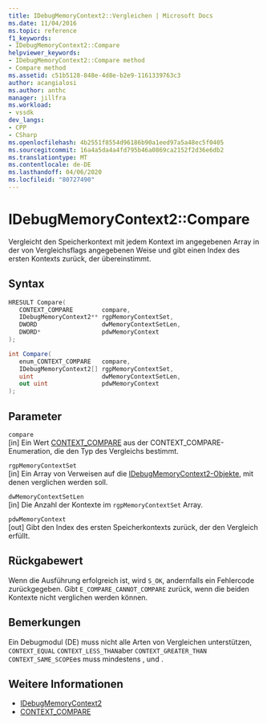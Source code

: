 ```yaml
---
title: IDebugMemoryContext2::Vergleichen | Microsoft Docs
ms.date: 11/04/2016
ms.topic: reference
f1_keywords:
- IDebugMemoryContext2::Compare
helpviewer_keywords:
- IDebugMemoryContext2::Compare method
- Compare method
ms.assetid: c51b5128-848e-4d8e-b2e9-1161339763c3
author: acangialosi
ms.author: anthc
manager: jillfra
ms.workload:
- vssdk
dev_langs:
- CPP
- CSharp
ms.openlocfilehash: 4b2551f8554d96186b90a1eed97a5a48ec5f0405
ms.sourcegitcommit: 16a4a5da4a4fd795b46a0869ca2152f2d36e6db2
ms.translationtype: MT
ms.contentlocale: de-DE
ms.lasthandoff: 04/06/2020
ms.locfileid: "80727490"
---
```

# <a name="idebugmemorycontext2compare"></a>IDebugMemoryContext2::Compare
Vergleicht den Speicherkontext mit jedem Kontext im angegebenen Array in der von Vergleichsflags angegebenen Weise und gibt einen Index des ersten Kontexts zurück, der übereinstimmt.

## <a name="syntax"></a>Syntax

```cpp
HRESULT Compare( 
   CONTEXT_COMPARE        compare,
   IDebugMemoryContext2** rgpMemoryContextSet,
   DWORD                  dwMemoryContextSetLen,
   DWORD*                 pdwMemoryContext
);
```

```csharp
int Compare(
   enum_CONTEXT_COMPARE   compare,
   IDebugMemoryContext2[] rgpMemoryContextSet,
   uint                   dwMemoryContextSetLen,
   out uint               pdwMemoryContext
);
```

## <a name="parameters"></a>Parameter
`compare`\
[in] Ein Wert [CONTEXT_COMPARE](../../../extensibility/debugger/reference/context-compare.md) aus der CONTEXT_COMPARE-Enumeration, die den Typ des Vergleichs bestimmt.

`rgpMemoryContextSet`\
[in] Ein Array von Verweisen auf die [IDebugMemoryContext2-Objekte,](../../../extensibility/debugger/reference/idebugmemorycontext2.md) mit denen verglichen werden soll.

`dwMemoryContextSetLen`\
[in] Die Anzahl der Kontexte im `rgpMemoryContextSet` Array.

`pdwMemoryContext`\
[out] Gibt den Index des ersten Speicherkontexts zurück, der den Vergleich erfüllt.

## <a name="return-value"></a>Rückgabewert
 Wenn die Ausführung erfolgreich ist, wird `S_OK`, andernfalls ein Fehlercode zurückgegeben. Gibt `E_COMPARE_CANNOT_COMPARE` zurück, wenn die beiden Kontexte nicht verglichen werden können.

## <a name="remarks"></a>Bemerkungen
 Ein Debugmodul (DE) muss nicht alle Arten von Vergleichen unterstützen, `CONTEXT_EQUAL` `CONTEXT_LESS_THAN`aber `CONTEXT_GREATER_THAN` `CONTEXT_SAME_SCOPE`es muss mindestens , und .

## <a name="see-also"></a>Weitere Informationen
- [IDebugMemoryContext2](../../../extensibility/debugger/reference/idebugmemorycontext2.md)
- [CONTEXT_COMPARE](../../../extensibility/debugger/reference/context-compare.md)
